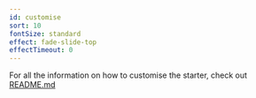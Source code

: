 ```yaml
---
id: customise
sort: 10
fontSize: standard
effect: fade-slide-top
effectTimeout: 0
---
```


For all the information on how to customise the starter, check out [README.md](https://github.com/awesome1888/gatsby-starter-grayscale-promo/blob/master/README.md)
